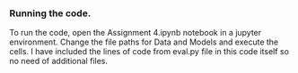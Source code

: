 ### Running the code.

To run the code, open the Assignment 4.ipynb notebook in a jupyter environment. Change the file paths for Data and Models and execute the cells. I have included the lines of code from eval.py file in this code itself so no need of additional files.
